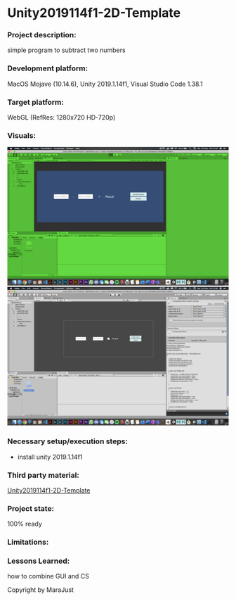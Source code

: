 # Unity2019114f1-2D-Template

### Project description: 
simple program to subtract two numbers

### Development platform: 
MacOS Mojave (10.14.6), Unity 2019.1.14f1, Visual Studio Code 1.38.1

### Target platform: 
WebGL (RefRes: 1280x720 HD-720p) 

### Visuals: 

<div>
<img src = "./Screenshots/simpleSubNumbers_just1.png">
<img src = "./Screenshots/simpleSubNumbers_just2.png">
</div>

### Necessary setup/execution steps: 

- install unity 2019.1.14f1

### Third party material: 

<a href="https://github.com/3ahmnm-htlsbg/Unity2019114f1-2D-Template.git">Unity2019114f1-2D-Template</a>

### Project state: 
100% ready

### Limitations: 

### Lessons Learned: 
how to combine GUI and CS

Copyright by MaraJust